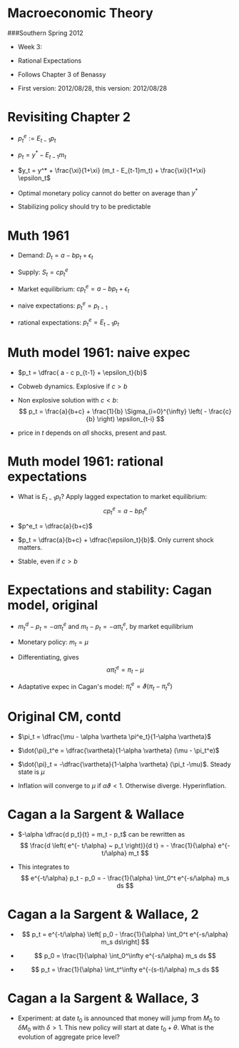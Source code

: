 # Macroeconomic Theory

###Southern Spring 2012 

- Week 3: 

- Rational Expectations

- Follows Chapter 3 of Benassy

- First version: 2012/08/28, this version: 2012/08/28


# Revisiting Chapter 2

- $p^e_t := E_{t-1} p_t$

- $p_t = y^* - E_{t-1}m_t$

- $y_t  = y^*  + \frac{\xi}{1+\xi} (m_t - E_{t-1}m_t) + \frac{\xi}{1+\xi} \epsilon_t$

- Optimal monetary policy cannot do better on average than $y^*$

- Stabilizing policy should try to be predictable

# Muth 1961

- Demand: $D_t = a - b p_t + \epsilon_t$

- Supply: $S_t = cp^e_t$

- Market equilibrium: $cp^e_t =  a - b p_t + \epsilon_t$

- naive expectations: $p^e_t = p_{t-1}$

- rational expectations: $p^e_t = E_{t-1} p_t$

# Muth model 1961: naive expec

- $p_t = \dfrac{ a - c p_{t-1} + \epsilon_t}{b}$

- Cobweb dynamics. Explosive if $c>b$

- Non explosive solution with $c<b$:
$$
p_t = \frac{a}{b+c} + \frac{1}{b} \Sigma_{i=0}^{\infty} \left( - \frac{c}{b} \right) \epsilon_{t-i}
$$

- price in $t$ depends on *all* shocks, present and past.

# Muth model 1961: rational expectations

- What is $E_{t-1}p_t$? Apply lagged expectation to market equilibrium:
$$
cp^e_t =  a - b p^e_t 
$$

- $p^e_t = \dfrac{a}{b+c}$ 

- $p_t = \dfrac{a}{b+c} + \dfrac{\epsilon_t}{b}$. Only current shock matters.

- Stable, even if $c>b$

# Expectations and stability: Cagan model, original

- $m_t^d - p_t = -\alpha \pi_t^e$ and $m_t - p_t = -\alpha \pi_t^e$, by market equilibrium

- Monetary policy: $m_t = \mu$

- Differentiating, gives
$$
\alpha \dot{\pi}_t^e = \pi_t - \mu 
$$
  

- Adaptative expec in Cagan's model:  $\dot{\pi}_t^e = \vartheta (\pi_t - \pi_t^e)$

# Original CM, contd

- $\pi_t = \dfrac{\mu - \alpha \vartheta \pi^e_t}{1-\alpha \vartheta}$

- $\dot{\pi}_t^e = \dfrac{\vartheta}{1-\alpha \vartheta} (\mu - \pi_t^e)$

- $\dot{\pi}_t = -\dfrac{\vartheta}{1-\alpha \vartheta} (\pi_t -\mu)$. Steady state is $\mu$

- Inflation will converge to $\mu$ if $\alpha \vartheta < 1$. Otherwise diverge. Hyperinflation.

# Cagan a la Sargent \& Wallace

- $-\alpha \dfrac{d p_t}{t} = m_t - p_t$ can be rewritten as 
$$
\frac{d \left( e^{- t/\alpha}  ~ p_t \right)}{d t} = - \frac{1}{\alpha} e^{-t/\alpha} m_t
$$

- This integrates to 
$$
e^{-t/\alpha} p_t - p_0 =  - \frac{1}{\alpha} \int_0^t e^{-s/\alpha} m_s ds
$$

# Cagan a la Sargent \& Wallace, 2

- $$
 p_t  = e^{-t/\alpha} \left[ p_0 - \frac{1}{\alpha} \int_0^t e^{-s/\alpha} m_s ds\right]
$$

- $$
 p_0  =  \frac{1}{\alpha} \int_0^\infty e^{-s/\alpha} m_s ds
$$

- $$
 p_t  =  \frac{1}{\alpha} \int_t^\infty e^{-(s-t)/\alpha} m_s ds
$$

# Cagan a la Sargent \& Wallace, 3

- Experiment: at date $t_0$ is announced that money will jump from $M_0$ to $\delta M_0$ with $\delta>1$. This new policy will start at date $t_0 + \theta$. What is the evolution of aggregate price level?
